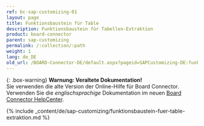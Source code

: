 ```yaml
---
ref: bc-sap-customizing-01
layout: page
title: Funktionsbaustein für Table
description: Funktionsbaustein für Tabellen-Extraktion
product: board-connector
parent: sap-customizing
permalink: /:collection/:path
weight: 1
lang: de_DE
old_url: /BOARD-Connector-DE/default.aspx?pageid=SAPCustomizing-DE:funktionsbaustein-fuer-table-komprimierung	
---
```


{: .box-warning}
**Warnung: Veraltete Dokumentation!** <br>
Sie verwenden die alte Version der Online-Hilfe für Board Connector.<br>
Verwenden Sie die *englischsprachige* Dokumentation im neuen [Board Connector HelpCenter](https://helpcenter.theobald-software.com/board-connector/documentation/introduction/).

{% include _content/de/sap-customizing/funktionsbaustein-fuer-table-extraktion.md  %}